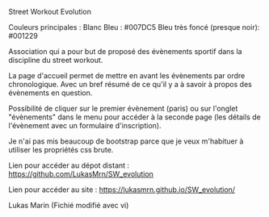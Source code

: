 Street Workout Evolution

Couleurs principales :
Blanc
Bleu : #007DC5
Bleu très foncé (presque noir): #001229

Association qui a pour  but de proposé des évènements sportif dans la discipline du street workout.

La page d'accueil permet de mettre en avant les évènements par ordre chronologique. Avec un bref résumé de ce qu'il y a à savoir à propos des évènements en question.

Possibilité de cliquer sur le premier évènement (paris) ou sur l'onglet "évènements" dans le menu pour accéder à la seconde page (les détails de l'évènement avec un formulaire d'inscription).

Je n'ai pas mis beaucoup de bootstrap parce que je veux m'habituer à utiliser les propriétés css brute. 

Lien pour accéder au dépot distant : https://github.com/LukasMrn/SW_evolution

Lien pour accéder au site : https://lukasmrn.github.io/SW_evolution/

Lukas Marin
(Fichié modifié avec vi)
